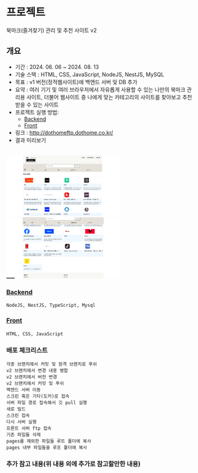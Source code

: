 <!-- [Home](..) -->

# 프로젝트
북마크(즐겨찾기) 관리 및 추천 사이트 v2

## 개요
- 기간 : 2024. 06. 06 ~  2024. 08. 13
- 기술 스택 : HTML, CSS, JavaScript, NodeJS, NestJS, MySQL
- 목표 : v1 버전(정적웹사이트)에 백엔드 서버 및 DB 추가
- 요약 : 여러 기기 및 여러 브라우저에서 자유롭게 사용할 수 있는 나만의 북마크 관리용 사이트, 더불어  웹사이트 중 나에게 맞는 카테고리의 사이트를 찾아보고 추천받을 수 있는 사이트
- 프로젝트 실행 방법: 
    - [Backend](./backend-nest-js/)
    - [Front](./project/)      
- 링크 : http://dothomeftp.dothome.co.kr/
- 결과 미리보기  
<br>
<img src="imageEx01.png" width="300px">
<img src="imageEx02.png" width="300px">


### [Backend](./backend-nest-js/)
    NodeJS, NestJS, TypeScript, Mysql
    
### [Front](./project/)
    HTML, CSS, JavaScript



<!-- ### 환경세팅 -->
### 배포 체크리스트
    각종 브랜치에서 커밋 및 원격 브랜치로 푸쉬
    v2 브랜치에서 변경 내용 병합
    v2 브랜치에서 버전 변경
    v2 브랜치에서 커밋 및 푸쉬
    백엔드 서버 이동
    스크린 혹은 기타(도커)로 접속
    서버 파일 경로 접속해서 깃 pull 실행
    새로 빌드
    스크린 접속
    다시 서버 실행
    프론트 서버 ftp 접속
    기존 파일들 삭제
    pages를 제외한 파일들 루트 폴더에 복사
    pages 내부 파일들을 루프 폴더에 복사


### 추가 참고 내용(위 내용 외에 추가로 참고할만한 내용)

